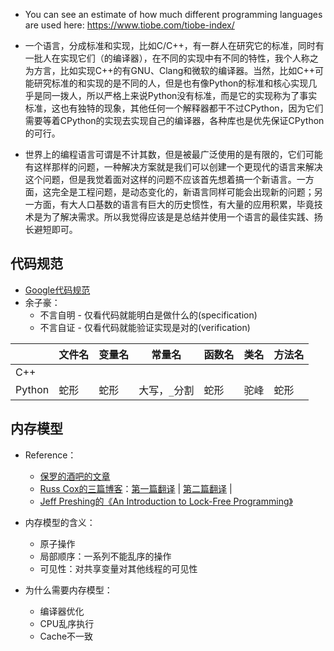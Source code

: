 + You can see an estimate of how much different programming languages are used here: https://www.tiobe.com/tiobe-index/

+ 一个语言，分成标准和实现，比如C/C++，有一群人在研究它的标准，同时有一批人在实现它们（的编译器），在不同的实现中有不同的特性，我个人称之为方言，比如实现C++的有GNU、Clang和微软的编译器。当然，比如C++可能研究标准的和实现的是不同的人，但是也有像Python的标准和核心实现几乎是同一拨人，所以严格上来说Python没有标准，而是它的实现称为了事实标准，这也有独特的现象，其他任何一个解释器都干不过CPython，因为它们需要等着CPython的实现去实现自己的编译器，各种库也是优先保证CPython的可行。

+ 世界上的编程语言可谓是不计其数，但是被最广泛使用的是有限的，它们可能有这样那样的问题，一种解决方案就是我们可以创建一个更现代的语言来解决这个问题，但是我觉着面对这样的问题不应该首先想着搞一个新语言。一方面，这完全是工程问题，是动态变化的，新语言同样可能会出现新的问题；另一方面，有大人口基数的语言有巨大的历史惯性，有大量的应用积累，毕竟技术是为了解决需求。所以我觉得应该是是总结并使用一个语言的最佳实践、扬长避短即可。

## 代码规范

+ [Google代码规范](https://zh-google-styleguide.readthedocs.io/en/latest/)
+ 余子豪：
	+ 不言自明 - 仅看代码就能明白是做什么的(specification)
	+ 不言自证 - 仅看代码就能验证实现是对的(verification)

|        | 文件名 | 变量名 | 常量名      | 函数名 | 类名  | 方法名 |
| ------ | --- | --- | -------- | --- | --- | --- |
| C++    |     |     |          |     |     |     |
| Python | 蛇形  | 蛇形  | 大写，`_`分割 | 蛇形  | 驼峰  | 蛇形  |

## 内存模型

+ Reference：
	+ [保罗的酒吧的文章](https://paul.pub/cpp-memory-model/)
	+ [Russ Cox的三篇博客](https://research.swtch.com/mm)：[第一篇翻译](https://colobu.com/2021/06/30/hwmm/) | [第二篇翻译](https://colobu.com/2021/07/11/Programming-Language-Memory-Models/) | 
	+ [Jeff Preshing的《An Introduction to Lock-Free Programming》](https://preshing.com/20120612/an-introduction-to-lock-free-programming/)

+ 内存模型的含义：
	+ 原子操作
	+ 局部顺序：一系列不能乱序的操作
	+ 可见性：对共享变量对其他线程的可见性

+ 为什么需要内存模型：
	+ 编译器优化
	+ CPU乱序执行
	+ Cache不一致
